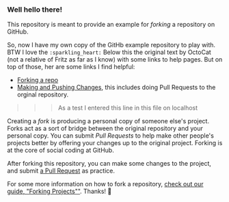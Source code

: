 ### Well hello there!

This repository is meant to provide an example for *forking* a repository on GitHub.

So, now I have my own copy of the GitHb example repository to play with. BTW I love the `:sparkling_heart:`
Below this the original text by OctoCat (not a relative of Fritz as far as I know) with some links to help pages.
But on top of those, her are some links I find helpful:
* [Forking a repo](https://help.github.com/articles/fork-a-repo/)
* [Making and Pushing Changes](https://guides.github.com/activities/forking/index.html#making-changes), this includes doing Pull Requests to the orginal repository.

>>> As a test I entered this line in this file on localhost

Creating a *fork* is producing a personal copy of someone else's project. Forks act as a sort of bridge between the original repository and your personal copy. You can submit *Pull Requests* to help make other people's projects better by offering your changes up to the original project. Forking is at the core of social coding at GitHub.

After forking this repository, you can make some changes to the project, and submit [a Pull Request](https://github.com/octocat/Spoon-Knife/pulls) as practice.

For some more information on how to fork a repository, [check out our guide, "Forking Projects""](http://guides.github.com/overviews/forking/). Thanks! :sparkling_heart:
